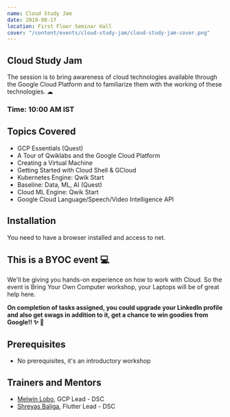 ```yaml
---
name: Cloud Study Jam
date: 2019-08-17
location: First Floor Seminar Hall
cover: "/content/events/cloud-study-jam/cloud-study-jam-cover.png"
---
```

## Cloud Study Jam
The session is to bring awareness of cloud technologies available through the Google Cloud Platform and to familiarize them with the working of these technologies. ☁
### Time: 10:00 AM IST

## Topics Covered
- GCP Essentials (Quest)
- A Tour of Qwiklabs and the Google Cloud Platform
- Creating a Virtual Machine
- Getting Started with Cloud Shell & GCloud
- Kubernetes Engine: Qwik Start
- Baseline: Data, ML, AI (Quest)
- Cloud ML Engine: Qwik Start
- Google Cloud Language/Speech/Video Intelligence API

## Installation
 You need to have a browser installed and access to net. 
## This is a BYOC event 💻
We'll be giving you hands-on experience on how to work with Cloud. So the event is Bring Your Own Computer workshop, your Laptops will be of great help here.

**On completion of tasks assigned, you could upgrade your LinkedIn profile and also get swags in addition to it, get a chance to win goodies from Google!! ✨ 🎁** 

## Prerequisites
- No prerequisites, it's an introductory workshop

## Trainers and Mentors
- [Melwin Lobo](https://github.com/melwinlobo18), GCP Lead - DSC
- [Shreyas Baliga](https://github.com/ShreyasBaliga), Flutter Lead - DSC
